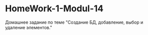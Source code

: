 # HomeWork-1-Modul-14
Домашнее задание по теме "Создание БД, добавление, выбор и удаление элементов."
